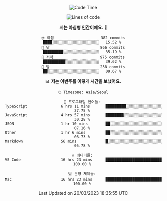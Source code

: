 <div align='center'>
 
<!--START_SECTION:waka-->
![Code Time](http://img.shields.io/badge/Code%20Time-2%2C467%20hrs%2016%20mins-blue)

![Lines of code](https://img.shields.io/badge/%EC%A0%80%EB%8A%94%20%EC%97%AC%ED%83%9C%EA%B9%8C%EC%A7%80%20-1.2%20million%20%EC%A4%84%EC%9D%98%20%EC%BD%94%EB%93%9C%EB%A5%BC%20%EC%9E%91%EC%84%B1%ED%96%88%EC%96%B4%EC%9A%94.-blue)

**저는 아침형 인간이에요. 🐤** 

```text
🌞 아침                     382 commits         ████░░░░░░░░░░░░░░░░░░░░░   15.52 % 
🌆 낮　                     866 commits         █████████░░░░░░░░░░░░░░░░   35.19 % 
🌃 저녁                     975 commits         ██████████░░░░░░░░░░░░░░░   39.62 % 
🌙 밤　                     238 commits         ██░░░░░░░░░░░░░░░░░░░░░░░   09.67 % 
```


📊 **저는 이번주를 이렇게 시간을 보냈어요.** 

```text
🕑︎ Timezone: Asia/Seoul

💬 프로그래밍 언어들: 
TypeScript               6 hrs 11 mins       █████████░░░░░░░░░░░░░░░░   37.75 % 
JavaScript               4 hrs 57 mins       ████████░░░░░░░░░░░░░░░░░   30.28 % 
JSON                     1 hr 10 mins        ██░░░░░░░░░░░░░░░░░░░░░░░   07.16 % 
Other                    1 hr 6 mins         ██░░░░░░░░░░░░░░░░░░░░░░░   06.73 % 
Markdown                 56 mins             █░░░░░░░░░░░░░░░░░░░░░░░░   05.78 % 

🔥 에디터들: 
VS Code                  16 hrs 23 mins      █████████████████████████   100.00 % 

💻 운영 체제들: 
Mac                      16 hrs 23 mins      █████████████████████████   100.00 % 
```


 Last Updated on 20/03/2023 18:35:55 UTC
<!--END_SECTION:waka-->
 </div>
<!---
Emewjin/Emewjin is a ✨ special ✨ repository because its `README.md` (this file) appears on your GitHub profile.
You can click the Preview link to take a look at your changes.
--->
